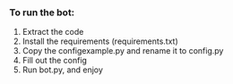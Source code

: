 ### To run the bot:
1. Extract the code
2. Install the requirements (requirements.txt)
3. Copy the configexample.py and rename it to config.py
4. Fill out the config
4. Run bot.py, and enjoy